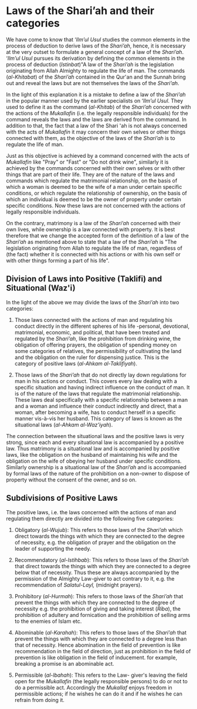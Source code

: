 Laws of the Shari’ah and their categories
=========================================

We have come to know that ‘*Ilm’ul Usul* studies the common elements in
the process of deduction to derive laws of the *Shari’ah*, hence, it is
necessary at the very outset to formulate a general concept of a law of
the *Shari’ah*. ‘*Ilm’ul Usul* pursues its derivation by defining the
common elements in the process of deduction (*Istinbat*)"A law of the
*Shari’ah* is the legislation originating from Allah Almighty to
regulate the life of man. The commands (*al-Khitabat*) of the *Shari’ah*
contained in the Qur'an and the Sunnah bring out and reveal the laws but
are not themselves the laws of the *Shari’ah*.

In the light of this explanation it is a mistake to define a law of the
*Shari’ah* in the popular manner used by the earlier specialists on
‘*Ilm’ul Usul*. They used to define it as the command (*al-Khitab*) of
the *Shari’ah* concerned with the actions of the *Mukallafin* (i.e. the
legally responsible individuals) for the command reveals the laws and
the laws are derived from the command. In addition to that, the fact
that a law of the Shari 'ah is not always concerned with the acts of
*Mukallafin* it may concern their own selves or other things connected
with them, as the objective of the laws of the *Shari’ah* is to regulate
the life of man.

Just as this objective is achieved by a command concerned with the acts
of *Mukallafin* like "Pray" or "Fast" or "Do not drink wine", similarly
it is achieved by the commands concerned with their own selves or with
other things that are part of their life. They are of the nature of the
laws and commands which regulate the matrimonial relationship, on the
basis of which a woman is deemed to be the wife of a man under certain
specific conditions, or which regulate the relationship of ownership, on
the basis of which an individual is deemed to be the owner of property
under certain specific conditions. Now these laws are not concerned with
the actions of legally responsible individuals.

On the contrary, matrimony is a law of the *Shari’ah* concerned with
their own lives, while ownership is a law connected with property. It is
best therefore that we change the accepted form of the definition of a
law of the *Shari’ah* as mentioned above to state that a law of the
*Shari’ah* is "The legislation originating from Allah to regulate the
life of man, regardless of (the fact) whether it is connected with his
actions or with his own self or with other things forming a part of his
life".

Division of Laws into Positive (Taklifi) and Situational (Waz'i)
----------------------------------------------------------------

In the light of the above we may divide the laws of the *Shari’ah* into
two categories:

1. Those laws connected with the actions of man and regulating his
conduct directly in the different spheres of his life -personal,
devotional, matrimonial, economic, and political, that have been treated
and regulated by the *Shari’ah*, like the prohibition from drinking
wine, the obligation of offering prayers, the obligation of spending
money on some categories of relatives, the permissibility of cultivating
the land and the obligation on the ruler for dispensing justice. This is
the category of positive laws (*al-Ahkam al-Taklifiyah*).

2. Those laws of the *Shari’ah* that do not directly lay down
regulations for man in his actions or conduct. This covers every law
dealing with a specific situation and having indirect influence on the
conduct of man. It is of the nature of the laws that regulate the
matrimonial relationship. These laws deal specifically with a specific
relationship between a man and a woman and influence their conduct
indirectly and direct, that a woman, after becoming a wife, has to
conduct herself in a specific manner vis-à-vis her husband. This
category of laws is known as the situational laws (*al-Ahkam
al-Waz'iyah*).

The connection between the situational laws and the positive laws is
very strong, since each and every situational law is accompanied by a
positive law. Thus matrimony is a situational law and is accompanied by
positive laws, like the obligation on the husband of maintaining his
wife and the obligation on the wife of obeying her husband under
specific conditions. Similarly ownership is a situational law of the
*Shari’ah* and is accompanied by formal laws of the nature of the
prohibition on a non-owner to dispose of property without the consent of
the owner, and so on.

Subdivisions of Positive Laws
-----------------------------

The positive laws, i.e. the laws concerned with the actions of man and
regulating them directly are divided into the following five categories:

1. Obligatory (*al-Wujub*): This refers to those laws of the *Shari’ah*
which direct towards the things with which they are connected to the
degree of necessity, e.g. the obligation of prayer and the obligation on
the leader of supporting the needy.

2. Recommendatory (*al-Istihbab*): This refers to those laws of the
*Shari’ah* that direct towards the things with which they are connected
to a degree below that of necessity. Thus these are always accompanied
by the permission of the Almighty Law-giver to act contrary to it, e.g.
the recommendation of *Salatul-Layl,* (midnight prayers).

3. Prohibitory (*al-Hurmah*): This refers to those laws of the
*Shari’ah* that prevent the things with which they are connected to the
degree of necessity e.g. the prohibition of giving and taking interest
(*Riba*), the prohibition of adultery and fornication and the
prohibition of selling arms to the enemies of Islam etc.

4. Abominable (*al-Karahah*): This refers to those laws of the
*Shari’ah* that prevent the things with which they are connected to a
degree less than that of necessity. Hence abomination in the field of
prevention is like recommendation in the field of direction, just as
prohibition in the field of prevention is like obligation in the field
of inducement. for example, breaking a promise is an abominable act.

5. Permissible (*al-lbahah*): This refers to the Law- giver's leaving
the field open for the *Mukallafin* (the legally responsible persons) to
do or not to do a permissible act. Accordingly the *Mukallaf* enjoys
freedom in permissible actions; if he wishes he can do it and if he
wishes he can refrain from doing it.


